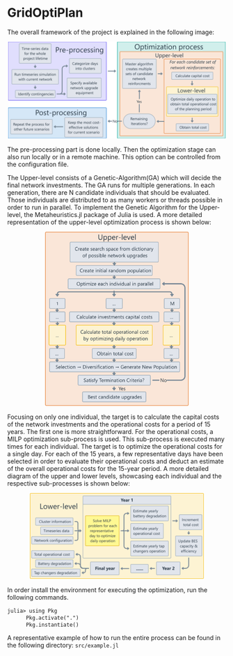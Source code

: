 # GridOptiPlan

The overall framework of the project is explained in the following image:  
<p align="center">
      <img src="framework_horizontal.png" alt="Framework" width="500"/>
</p>

The pre-processing part is done locally. Then the optimization stage can also run locally or in a remote machine. This option can be controlled from the configuration file.

The Upper-level consists of a Genetic-Algorithm(GA) which will decide the final network investments. The GA runs for multiple generations. In each generation, there are N candidate individuals that should be evaluated. Those individuals are distributed to as many workers or threads possible in order to run in parallel. To implement the Genetic Algorithm for the Upper-level, the Metaheuristics.jl package of Julia is used. A more detailed representation of the upper-level optimization process is shown below:  
<p align="center">
      <img src="upper_level.png" alt="Upper Level Optimization" height="400"/>
</p>

Focusing on only one individual, the target is to calculate the capital costs of the network investments and the operational costs for a period of 15 years. The first one is more straightforward. For the operational costs, a MILP optimization sub-process is used. This sub-process is executed many times for each individual. The target is to optimize the operational costs for a single day. For each of the 15 years, a few representative days have been selected in order to evaluate their operational costs and deduct an estimate of the overall operational costs for the 15-year period. A more detailed diagram of the upper and lower levels, showcasing each individual and the respective sub-processes is shown below:
<p align="center">  
      <img src="lower_level.png" alt="Lower Level" width="400"/>
</p>

In order install the environment for executing the optimization, run the following commands.  
```
julia> using Pkg  
      Pkg.activate(".")  
      Pkg.instantiate()
```

A representative example of how to run the entire process can be found in the following directory:
`src/example.jl`